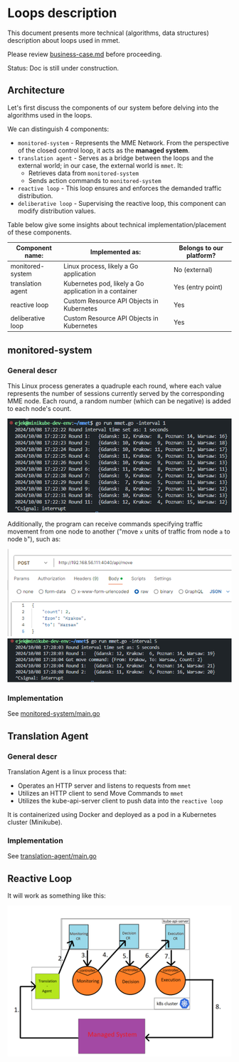 # Loops description

This document presents more technical (algorithms, data structures) description about loops used in mmet.

Please review [business-case.md](business-case.md) before proceeding.

Status: Doc is still under construction.

## Architecture 
Let's first discuss the components of our system before delving into the algorithms used in the loops.

We can distinguish 4 components:
- `monitored-system` - Represents the MME Network. From the perspective of the closed control loop, it acts as the **managed system**.
- `translation agent` - Serves as a bridge between the loops and the external world; in our case, the external world is `mmet`. It:
  - Retrieves data from `monitored-system`
  - Sends action commands to `monitored-system`
- `reactive loop` - This loop ensures and enforces the demanded traffic distribution.
- `deliberative loop` - Supervising the reactive loop, this component can modify distribution values.

Table below give some insights about technical implementation/placement of these components.

| Component name:   | Implemented as:                                        | Belongs to our platform? |
| ----------------- | ------------------------------------------------------ | ------------------------ |
| monitored-system  | Linux process, likely a Go application                 | No (external)            |
| translation agent | Kubernetes pod, likely a Go application in a container | Yes (entry point)        |
| reactive loop     | Custom Resource API Objects in Kubernetes              | Yes                      |
| deliberative loop | Custom Resource API Objects in Kubernetes              | Yes                      |

## monitored-system

### General descr

This Linux process generates a quadruple each round, where each value represents the number of sessions currently served by the corresponding MME node.
Each round, a random number (which can be negative) is added to each node's count. 

![](img/1.png)

Additionally, the program can receive commands specifying traffic movement from one node to another ("move `x` units of traffic from node `a` to node `b`"), such as:

![](img/2.png)

### Implementation

See [monitored-system/main.go](monitored-system/main.go)

## Translation Agent

### General descr

Translation Agent is a linux process that:

- Operates an HTTP server and listens to requests from `mmet`
- Utilizes an HTTP client to send Move Commands to `mmet`
- Utilizes the kube-api-server client to push data into the `reactive loop`

It is containerized using Docker and deployed as a pod in a Kubernetes cluster (Minikube).

### Implementation

See [translation-agent/main.go](translation-agent/main.go)

## Reactive Loop

It will work as something like this:

![](img/3.png) 
